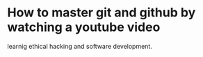 # How to master git and github by watching a youtube video

learnig ethical hacking and software development.
